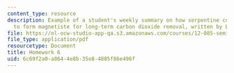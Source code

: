 ```yaml
---
content_type: resource
description: Example of a student's weekly summary on how serpentine could be used
  to form magnetiste for long-term carbon dioxide removal, written by Lisa Song.
file: https://ol-ocw-studio-app-qa.s3.amazonaws.com/courses/12-085-seminar-in-environmental-science-spring-2008/6c69f2a0a8644e8b35e84885f86e496f_song_w7.pdf
file_type: application/pdf
resourcetype: Document
title: Homework 6
uid: 6c69f2a0-a864-4e8b-35e8-4885f86e496f
---
```

